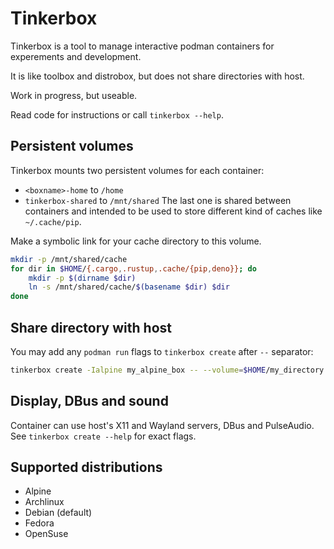 # Tinkerbox

Tinkerbox is a tool to manage interactive podman containers for experements and development.

It is like toolbox and distrobox, but does not share directories with host.

Work in progress, but useable.

Read code for instructions or call `tinkerbox --help`.


## Persistent volumes

Tinkerbox mounts two persistent volumes for each container:
 * `<boxname>-home` to `/home`
 * `tinkerbox-shared` to `/mnt/shared`
The last one is shared between containers and intended to be used to store different kind of caches like `~/.cache/pip`.

Make a symbolic link for your cache directory to this volume.
```bash
mkdir -p /mnt/shared/cache
for dir in $HOME/{.cargo,.rustup,.cache/{pip,deno}}; do
    mkdir -p $(dirname $dir)
    ln -s /mnt/shared/cache/$(basename $dir) $dir 
done
```


## Share directory with host

You may add any `podman run` flags to `tinkerbox create` after `--` separator:
```bash
tinkerbox create -Ialpine my_alpine_box -- --volume=$HOME/my_directory:$HOME/my_directory:rw
```


## Display, DBus and sound

Container can use host's X11 and Wayland servers, DBus and PulseAudio.
See `tinkerbox create --help` for exact flags.


## Supported distributions

 * Alpine
 * Archlinux
 * Debian (default)
 * Fedora
 * OpenSuse
